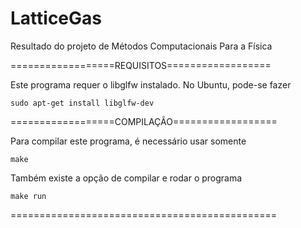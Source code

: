 LatticeGas
==========

Resultado do projeto de Métodos Computacionais Para a Física

==================REQUISITOS==================

Este programa requer o libglfw instalado. No Ubuntu, pode-se fazer

	sudo apt-get install libglfw-dev

==================COMPILAÇÃO==================

Para compilar este programa, é necessário usar somente

	make

Também existe a opção de compilar e rodar o programa

	make run

==============================================
